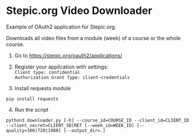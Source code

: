 # Stepic.org Video Downloader

Example of OAuth2 application for Stepic.org. 

Downloads all video files from a module (week) of a course or the whole course.

1. Go to https://stepic.org/oauth2/applications/

2. Register your application with settings:  
`Client type: confidential`  
`Authorization Grant Type: client-credentials`

3. Install requests module

  ```
  pip install requests
  ```

4. Run the script

  ```
 python3 downloader.py [-h] --course_id=COURSE_ID --client_id=CLIENT_ID --client_secret=CLIENT_SECRET [--week_id=WEEK_ID] [--quality=360|720|1080] [--output_dir=.]
  ```
